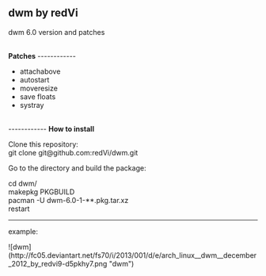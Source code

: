 <b>dwm by redVi</b>
------------
<p> dwm 6.0 version and patches</p><br/>
<b>Patches</b>
------------
<ul>
<li>attachabove</li>
<li>autostart</li>
<li>moveresize</li>
<li>save floats</li>
<li>systray</li>
</ul>
<br/>
------------
<b>How to install</b>
<p>Clone this repository:<br/>
git clone git@github.com:redVi/dwm.git<br/>
<p>Go to the directory and build the package:</p>
cd dwm/<br/>
makepkg PKGBUILD<br/>
pacman -U dwm-6.0-1-**.pkg.tar.xz<br/>
restart<br/>

------------
<p>example:</p>
![dwm](http://fc05.deviantart.net/fs70/i/2013/001/d/e/arch_linux__dwm__december_2012_by_redvi9-d5pkhy7.png "dwm")
